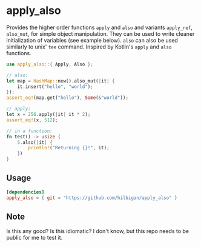 # apply_also

Provides the higher order functions `apply` and `also` and variants
`apply_ref`, `also_mut`, for simple object manipulation. 
They can be used to write cleaner initialization of variables 
(see example below). `also` can also be used similarly to unix' 
`tee` command.
Inspired by Kotlin's `apply` and `also` functions.

```rust
use apply_also::{ Apply, Also };

// also:
let map = HashMap::new().also_mut(|it| {
    it.insert("hello", "world");
});
assert_eq!(map.get("hello"), Some(&"world"));

// apply:
let x = 256.apply(|it| it * 2);
assert_eq!(x, 512);

// in a function:
fn test() -> usize {
    5.also(|it| {
        println!("Returning {}!", it);
    })
}
```

## Usage

```toml
[dependencies]
apply_also = { git = "https://github.com/hilbigan/apply_also" }
```

## Note

Is this any good? Is this idiomatic? I don't know, but this repo needs to be 
public for me to test it.

